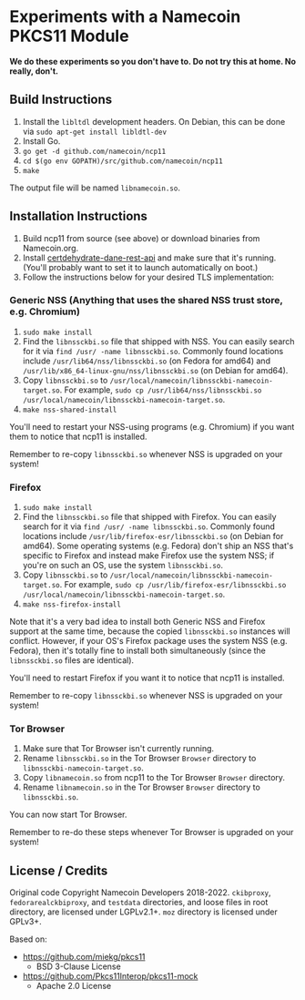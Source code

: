 # Experiments with a Namecoin PKCS11 Module

**We do these experiments so you don't have to.  Do not try this at home.  No really, don't.**

## Build Instructions

1. Install the `libltdl` development headers.  On Debian, this can be done via `sudo apt-get install libldtl-dev`
1. Install Go.
1. `go get -d github.com/namecoin/ncp11`
1. `cd $(go env GOPATH)/src/github.com/namecoin/ncp11`
1. `make`

The output file will be named `libnamecoin.so`.

## Installation Instructions

1. Build ncp11 from source (see above) or download binaries from Namecoin.org.
1. Install [certdehydrate-dane-rest-api](https://github.com/namecoin/certdehydrate-dane-rest-api/) and make sure that it's running.  (You'll probably want to set it to launch automatically on boot.)
1. Follow the instructions below for your desired TLS implementation:

### Generic NSS (Anything that uses the shared NSS trust store, e.g. Chromium)

1. `sudo make install`
1. Find the `libnssckbi.so` file that shipped with NSS.  You can easily search for it via `find /usr/ -name libnssckbi.so`.  Commonly found locations include `/usr/lib64/nss/libnssckbi.so` (on Fedora for amd64) and `/usr/lib/x86_64-linux-gnu/nss/libnssckbi.so` (on Debian for amd64).
1. Copy `libnssckbi.so` to `/usr/local/namecoin/libnssckbi-namecoin-target.so`.  For example, `sudo cp /usr/lib64/nss/libnssckbi.so /usr/local/namecoin/libnssckbi-namecoin-target.so`.
1. `make nss-shared-install`

You'll need to restart your NSS-using programs (e.g. Chromium) if you want them to notice that ncp11 is installed.

Remember to re-copy `libnssckbi.so` whenever NSS is upgraded on your system!

### Firefox

1. `sudo make install`
1. Find the `libnssckbi.so` file that shipped with Firefox.  You can easily search for it via `find /usr/ -name libnssckbi.so`.  Commonly found locations include `/usr/lib/firefox-esr/libnssckbi.so` (on Debian for amd64).  Some operating systems (e.g. Fedora) don't ship an NSS that's specific to Firefox and instead make Firefox use the system NSS; if you're on such an OS, use the system `libnssckbi.so`.
1. Copy `libnssckbi.so` to `/usr/local/namecoin/libnssckbi-namecoin-target.so`.  For example, `sudo cp /usr/lib/firefox-esr/libnssckbi.so /usr/local/namecoin/libnssckbi-namecoin-target.so`.
1. `make nss-firefox-install`

Note that it's a very bad idea to install both Generic NSS and Firefox support at the same time, because the copied `libnssckbi.so` instances will conflict.  However, if your OS's Firefox package uses the system NSS (e.g. Fedora), then it's totally fine to install both simultaneously (since the `libnssckbi.so` files are identical).

You'll need to restart Firefox if you want it to notice that ncp11 is installed.

Remember to re-copy `libnssckbi.so` whenever NSS is upgraded on your system!

### Tor Browser

1. Make sure that Tor Browser isn't currently running.
1. Rename `libnssckbi.so` in the Tor Browser `Browser` directory to `libnssckbi-namecoin-target.so`.
1. Copy `libnamecoin.so` from ncp11 to the Tor Browser `Browser` directory.
1. Rename `libnamecoin.so` in the Tor Browser `Browser` directory to `libnssckbi.so`.

You can now start Tor Browser.

Remember to re-do these steps whenever Tor Browser is upgraded on your system!

## License / Credits

Original code Copyright Namecoin Developers 2018-2022.  `ckibproxy`, `fedorarealckbiproxy`, and `testdata` directories, and loose files in root directory, are licensed under LGPLv2.1+.  `moz` directory is licensed under GPLv3+.

Based on:

* https://github.com/miekg/pkcs11
    * BSD 3-Clause License
* https://github.com/Pkcs11Interop/pkcs11-mock
    * Apache 2.0 License
